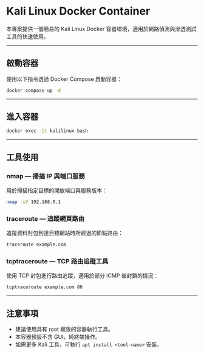 # Kali Linux Docker Container

本專案提供一個簡易的 Kali Linux Docker 容器環境，適用於網路偵測與滲透測試工具的快速使用。

---

## 啟動容器

使用以下指令透過 Docker Compose 啟動容器：

```bash
docker compose up -d
```

---

## 進入容器

```bash
docker exec -it kalilinux bash
```

---

## 工具使用

### nmap — 掃描 IP 與端口服務

用於掃描指定目標的開放端口與服務版本：

```bash
nmap -sV 192.168.0.1
```

### traceroute — 追蹤網頁路由

追蹤資料封包到達目標網站時所經過的節點路由：

```bash
traceroute example.com
```

### tcptraceroute — TCP 路由追蹤工具

使用 TCP 封包進行路由追蹤，適用於部分 ICMP 被封鎖的情況：

```bash
tcptraceroute example.com 80
```

---

## 注意事項

* 建議使用具有 root 權限的容器執行工具。
* 本容器預設不含 GUI，純終端操作。
* 如需更多 Kali 工具，可執行 `apt install <tool-name>` 安裝。